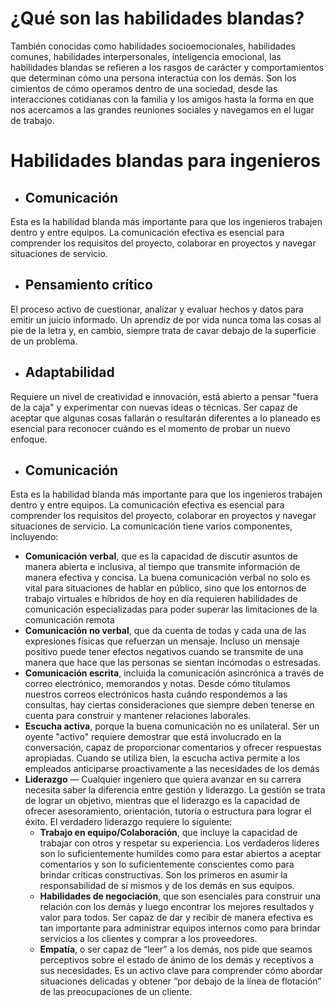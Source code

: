 ﻿#  ¿Qué son las habilidades blandas?
También conocidas como habilidades socioemocionales, habilidades comunes, habilidades interpersonales, inteligencia emocional, las habilidades blandas se refieren a los rasgos de carácter y comportamientos que determinan cómo una persona interactúa con los demás. Son los cimientos de cómo operamos dentro de una sociedad, desde las interacciones cotidianas con la familia y los amigos hasta la forma en que nos acercamos a las grandes reuniones sociales y navegamos en el lugar de trabajo.



# Habilidades blandas para ingenieros

 - ## **Comunicación**
Esta es la habilidad blanda más importante para que los ingenieros    trabajen dentro y entre equipos. La comunicación  efectiva es esencial    para comprender los requisitos del proyecto,
    colaborar en proyectos y    navegar situaciones de servicio.
 - ## **Pensamiento crítico**
El proceso activo de cuestionar, analizar y evaluar hechos y datos    para emitir un juicio informado. Un aprendiz de por vida nunca toma las cosas al pie de la letra y, en cambio, siempre trata de cavar    debajo de la superficie de un problema.
 - ## **Adaptabilidad**
Requiere un nivel de creatividad e innovación, está abierto a pensar "fuera de la caja" y experimentar con nuevas ideas o técnicas. Ser capaz de aceptar que algunas cosas fallarán o resultarán diferentes a lo planeado es esencial para reconocer cuándo es el momento de probar un nuevo enfoque.
- ## ****Comunicación****
Esta es la habilidad blanda más importante para que los ingenieros trabajen dentro y entre equipos. La comunicación efectiva es esencial para comprender los requisitos del proyecto, colaborar en proyectos y navegar situaciones de servicio. La comunicación tiene varios componentes, incluyendo:

-   **Comunicación verbal**, que es la capacidad de discutir asuntos de manera abierta e inclusiva, al tiempo que transmite información de manera efectiva y concisa. La buena comunicación verbal no solo es vital para situaciones de hablar en público, sino que los entornos de trabajo virtuales e híbridos de hoy en día requieren habilidades de comunicación especializadas para poder  superar las limitaciones de la comunicación remota
-   **Comunicación no verbal**, que da cuenta de todas y cada una de las expresiones físicas que refuerzan un mensaje. Incluso un mensaje positivo puede tener efectos negativos cuando se transmite de una manera que hace que las personas se sientan incómodas o estresadas.
-   **Comunicación escrita**, incluida la comunicación asincrónica a través de correo electrónico, memorandos y notas. Desde cómo titulamos nuestros correos electrónicos hasta cuándo respondemos a las consultas, hay ciertas consideraciones que siempre deben tenerse en cuenta para construir y mantener relaciones laborales.
-   **Escucha activa**, porque la buena comunicación no es unilateral. Ser un oyente "activo" requiere demostrar que está involucrado en la conversación, capaz de proporcionar comentarios y ofrecer respuestas apropiadas. Cuando se utiliza bien, la escucha activa permite a los empleados  anticiparse proactivamente a las necesidades de los demás
-   **Liderazgo**  — Cualquier ingeniero que quiera avanzar en su carrera necesita saber la diferencia entre gestión y liderazgo. La gestión se trata de lograr un objetivo, mientras que el liderazgo es la capacidad de ofrecer asesoramiento, orientación, tutoría o estructura para lograr el éxito. El verdadero liderazgo requiere lo siguiente:
    -   **Trabajo en equipo/Colaboración**, que incluye la capacidad de trabajar con otros y respetar su experiencia. Los verdaderos líderes son lo suficientemente humildes como para estar abiertos a aceptar comentarios y son lo suficientemente conscientes como para brindar críticas constructivas. Son los primeros en asumir la responsabilidad de sí mismos y de los demás en sus equipos.
    -   **Habilidades de negociación**, que son esenciales para construir una relación con los demás y luego encontrar los mejores resultados y valor para todos. Ser capaz de dar y recibir de manera efectiva es tan importante para administrar equipos internos como para brindar servicios a los clientes y comprar a los proveedores.
    -   **Empatía**, o ser capaz de “leer” a los demás, nos pide que seamos perceptivos sobre el estado de ánimo de los demás y receptivos a sus necesidades. Es un activo clave para comprender cómo abordar situaciones delicadas y obtener “por debajo de la línea de flotación” de las preocupaciones de un cliente.

